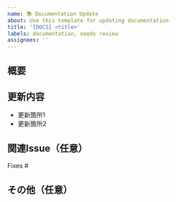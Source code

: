 ```yaml
---
name: 📚 Documentation Update
about: Use this template for updating documentation
title: '[DOCS] <title>'
labels: documentation, needs review
assignees: ''
---
```


## 概要

<!-- ドキュメント更新の目的や概要を記載してください。 -->

## 更新内容

<!-- どの部分のドキュメントを更新したか具体的に説明してください。 -->
- 更新箇所1
- 更新箇所2

## 関連Issue（任意）

<!-- 関連するIssue番号があれば記載してください（例: Fixes #123）。 -->
Fixes #

## その他（任意）

<!-- レビュアーに伝えたい追加情報があれば記載してください。 -->
